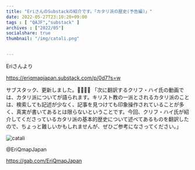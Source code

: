 ```yaml
---
title: "EriさんのSubstackの紹介です。「カタリ派の歴史(予告編)」"
date: 2022-05-27T23:10:20+09:00
tags : [ "QAJF","substack" ]
archives : ["2022/05"]
socialshare: true
thumbnail: "/img/catali.png"


---
```


Eriさんより

https://eriqmapjapan.substack.com/p/0d7?s=w

サブスタック、更新しました。🙏🏼🍿😂  「次に翻訳するクリフ・ハイ氏の動画では、カタリ派についてが語られます。キリスト教の一派とされるカタリ派のことは、検索しても記述が少なく、記事を見つけても印象操作されていることが多く、真実が書いてあるとは限らないということです。今回、クリフ・ハイ氏が紹介してくださっているカタリ派の基本的歴史について述べてあるものを翻訳したので、ちょっと難しいかもしれませんが、ぜひご参考になさってください。」

![catali](../catali.png)


@EriQmapJapan

https://gab.com/EriQmapJapan




<!--
{{< rawhtml >}}

<iframe width="100%" height="360" scrolling="no" frameborder="0" style="border: none;" src="https://mediable.jp/videos/watch/05c625a7-6367-4aba-b199-3a5a9263486c?ownVideoPlayType=premium"></iframe>

{{< /rawhtml >}}
-->
